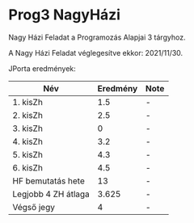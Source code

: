 # Prog3 NagyHázi
Nagy Házi Feladat a Programozás Alapjai 3 tárgyhoz.

A Nagy Házi Feladat véglegesítve ekkor: 2021/11/30.

JPorta eredmények:

| Név                 | Eredmény | Note |
|---------------------|----------|------|
|       1. kisZh      |    1.5   |   -  |
|       2. kisZh      |    2.5   |   -  |
|       3. kisZh      |     0    |   -  |
|       4. kisZh      |    3.2   |   -  |
|       5. kisZh      |    4.3   |   -  |
|       6. kisZh      |    4.5   |   -  |
|  HF bemutatás hete  |    13    |   -  |
| Legjobb 4 ZH átlaga |   3.625  |   -  |
|      Végső jegy     |     4    |   -  |
